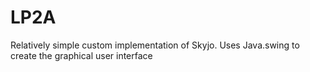 # LP2A
Relatively simple custom implementation of Skyjo.
Uses Java.swing to create the graphical user interface

